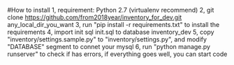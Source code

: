 #How to install
1, requirement: Python 2.7 (virtualenv recommend)
2, git clone https://github.com/from2018year/inventory_for_dev.git any_local_dir_you_want
3, run "pip install -r requirements.txt" to install the requirements
4, import init sql init.sql to database inventory_dev 
5, copy "inventory/settings.sample.py" to "inventory/settings.py", and modify "DATABASE" segment to connet your mysql
6, run "python manage.py runserver" to check if has errors, if everything goes well, you can start code  
